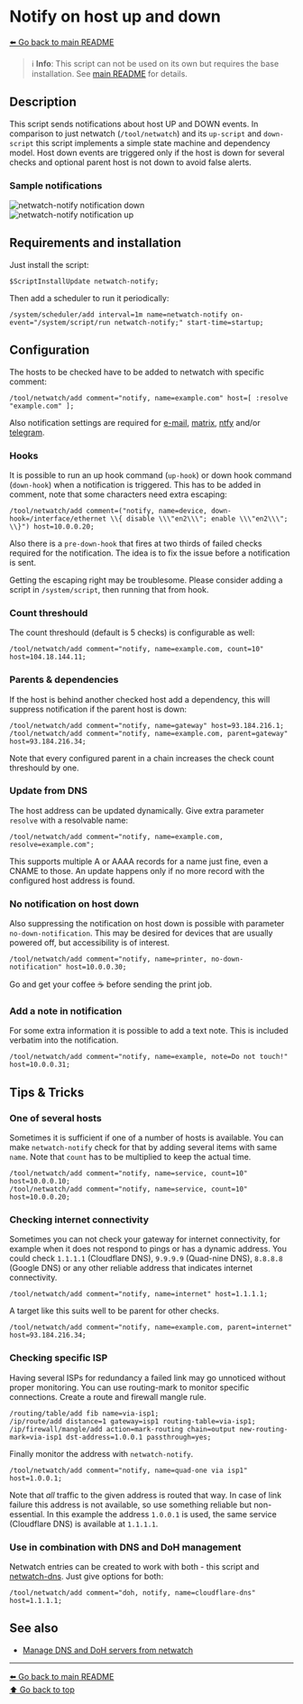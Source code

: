 Notify on host up and down
==========================

[⬅️ Go back to main README](../README.md)

> ℹ️ **Info**: This script can not be used on its own but requires the base
> installation. See [main README](../README.md) for details.

Description
-----------

This script sends notifications about host UP and DOWN events. In comparison
to just netwatch (`/tool/netwatch`) and its `up-script` and `down-script`
this script implements a simple state machine and dependency model. Host
down events are triggered only if the host is down for several checks and
optional parent host is not down to avoid false alerts.

### Sample notifications

![netwatch-notify notification down](netwatch-notify.d/notification-01-down.avif)  
![netwatch-notify notification up](netwatch-notify.d/notification-02-up.avif)

Requirements and installation
-----------------------------

Just install the script:

    $ScriptInstallUpdate netwatch-notify;

Then add a scheduler to run it periodically:

    /system/scheduler/add interval=1m name=netwatch-notify on-event="/system/script/run netwatch-notify;" start-time=startup;

Configuration
-------------

The hosts to be checked have to be added to netwatch with specific comment:

    /tool/netwatch/add comment="notify, name=example.com" host=[ :resolve "example.com" ];

Also notification settings are required for
[e-mail](mod/notification-email.md),
[matrix](mod/notification-matrix.md),
[ntfy](mod/notification-ntfy.md) and/or
[telegram](mod/notification-telegram.md).

### Hooks

It is possible to run an up hook command (`up-hook`) or down hook command
(`down-hook`) when a notification is triggered. This has to be added in
comment, note that some characters need extra escaping:

    /tool/netwatch/add comment=("notify, name=device, down-hook=/interface/ethernet \\{ disable \\\"en2\\\"; enable \\\"en2\\\"; \\}") host=10.0.0.20;

Also there is a `pre-down-hook` that fires at two thirds of failed checks
required for the notification. The idea is to fix the issue before a
notification is sent.

Getting the escaping right may be troublesome. Please consider adding a
script in `/system/script`, then running that from hook.

### Count threshould

The count threshould (default is 5 checks) is configurable as well:

    /tool/netwatch/add comment="notify, name=example.com, count=10" host=104.18.144.11;

### Parents & dependencies

If the host is behind another checked host add a dependency, this will
suppress notification if the parent host is down:

    /tool/netwatch/add comment="notify, name=gateway" host=93.184.216.1;
    /tool/netwatch/add comment="notify, name=example.com, parent=gateway" host=93.184.216.34;

Note that every configured parent in a chain increases the check count
threshould by one.

### Update from DNS

The host address can be updated dynamically. Give extra parameter `resolve`
with a resolvable name:

    /tool/netwatch/add comment="notify, name=example.com, resolve=example.com";

This supports multiple A or AAAA records for a name just fine, even a CNAME
to those. An update happens only if no more record with the configured host
address is found.

### No notification on host down

Also suppressing the notification on host down is possible with parameter
`no-down-notification`. This may be desired for devices that are usually
powered off, but accessibility is of interest.

    /tool/netwatch/add comment="notify, name=printer, no-down-notification" host=10.0.0.30;

Go and get your coffee ☕️ before sending the print job.

### Add a note in notification

For some extra information it is possible to add a text note. This is
included verbatim into the notification.

    /tool/netwatch/add comment="notify, name=example, note=Do not touch!" host=10.0.0.31;

Tips & Tricks
-------------

### One of several hosts

Sometimes it is sufficient if one of a number of hosts is available. You can
make `netwatch-notify` check for that by adding several items with same
`name`. Note that `count` has to be multiplied to keep the actual time.

    /tool/netwatch/add comment="notify, name=service, count=10" host=10.0.0.10;
    /tool/netwatch/add comment="notify, name=service, count=10" host=10.0.0.20;

### Checking internet connectivity

Sometimes you can not check your gateway for internet connectivity, for
example when it does not respond to pings or has a dynamic address. You could
check `1.1.1.1` (Cloudflare DNS), `9.9.9.9` (Quad-nine DNS), `8.8.8.8`
(Google DNS) or any other reliable address that indicates internet
connectivity.

    /tool/netwatch/add comment="notify, name=internet" host=1.1.1.1;

A target like this suits well to be parent for other checks.

    /tool/netwatch/add comment="notify, name=example.com, parent=internet" host=93.184.216.34;

### Checking specific ISP

Having several ISPs for redundancy a failed link may go unnoticed without
proper monitoring. You can use routing-mark to monitor specific connections.
Create a route and firewall mangle rule.

    /routing/table/add fib name=via-isp1;
    /ip/route/add distance=1 gateway=isp1 routing-table=via-isp1;
    /ip/firewall/mangle/add action=mark-routing chain=output new-routing-mark=via-isp1 dst-address=1.0.0.1 passthrough=yes;

Finally monitor the address with `netwatch-notify`.

    /tool/netwatch/add comment="notify, name=quad-one via isp1" host=1.0.0.1;

Note that *all* traffic to the given address is routed that way. In case of
link failure this address is not available, so use something reliable but
non-essential. In this example the address `1.0.0.1` is used, the same service
(Cloudflare DNS) is available at `1.1.1.1`.

### Use in combination with DNS and DoH management

Netwatch entries can be created to work with both - this script and
[netwatch-dns](netwatch-dns.md). Just give options for both:

    /tool/netwatch/add comment="doh, notify, name=cloudflare-dns" host=1.1.1.1;

See also
--------

* [Manage DNS and DoH servers from netwatch](netwatch-dns.md)

---
[⬅️ Go back to main README](../README.md)  
[⬆️ Go back to top](#top)
